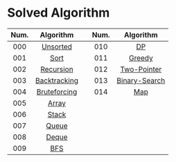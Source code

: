 # Solved Algorithm
|Num.|Algorithm||Num.|Algorithm|
|:---:|:---:|:--:|:--:|:--:|
|000|[Unsorted](/000_Unsorted)||010|[DP](/010_DP/)|
|001|[Sort](/001_Sort)||011|[Greedy](/011_Greedy/)|
|002|[Recursion](/002_Recursion/)||012|[Two-Pointer](/012_Two-Pointer/)|
|003|[Backtracking](/003_Backtracking/)||013|[Binary-Search](/013_Binary-Search/)|
|004|[Bruteforcing](/004_Bruteforcing/)||014|[Map](/014_Map/)|
|005|[Array](/005_Array/)|
|006|[Stack](/006_Stack/)|
|007|[Queue](/007_Queue/)|
|008|[Deque](/008_Deque/)|
|009|[BFS](/009_BFS/)|


